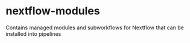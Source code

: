 # nextflow-modules
Contains managed modules and subworkflows for Nextflow that can be installed into pipelines
